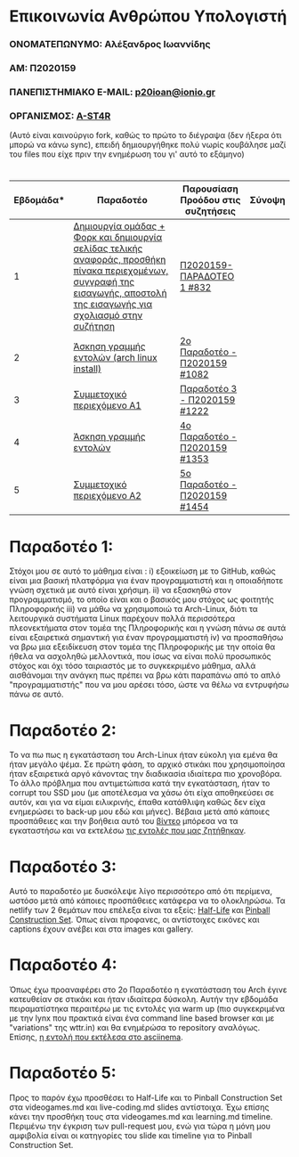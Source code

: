 # Επικοινωνία Ανθρώπου Υπολογιστή
### ΟΝΟΜΑΤΕΠΩΝΥΜΟ: Αλέξανδρος Ιωαννίδης 
### ΑΜ: Π2020159
### ΠΑΝΕΠΙΣΤΗΜΙΑΚΟ E-MAIL: p20ioan@ionio.gr
### ΟΡΓΑΝΙΣΜΟΣ: [A-ST4R](https://github.com/A-ST4R)
(Αυτό είναι καινούργιο fork, καθώς το πρώτο το διέγραψα (δεν ήξερα ότι μπορώ να κάνω sync), επειδή δημιουργήθηκε πολύ νωρίς κουβάλησε μαζί του files που είχε πριν την ενημέρωση του γι' αυτό το εξάμηνο)
#
| Εβδομάδα* | Παραδοτέο | Παρουσίαση Προόδου στις συζητήσεις | Σύνοψη |
| --- | --- | --- | --- |
| 1 | [Δημιουργία ομάδας + Φορκ και δημιουργία σελίδας τελικής αναφοράς, προσθήκη πίνακα περιεχομένων, συγγραφή της εισαγωγής, αποστολή της εισαγωγής για σχολιασμό στην συζήτηση](https://github.com/AlexIoanP2020159/hci/blob/2020159/projects/2020159/README.md#%CF%80%CE%B1%CF%81%CE%B1%CE%B4%CE%BF%CF%84%CE%AD%CE%BF-1) | [Π2020159-ΠΑΡΑΔΟΤΕΟ 1 #832](https://github.com/courses-ionio/help/discussions/832) | |
| 2 | [Άσκηση γραμμής εντολών (arch linux install)](https://github.com/AlexIoanP2020159/hci/blob/2020159/projects/2020159/README.md#%CF%80%CE%B1%CF%81%CE%B1%CE%B4%CE%BF%CF%84%CE%AD%CE%BF-2) | [2ο Παραδοτέο - Π2020159 #1082](https://github.com/courses-ionio/help/discussions/1082) | |
| 3 | [Συμμετοχικό περιεχόμενο A1](https://github.com/AlexIoanP2020159/hci/blob/2020159/projects/2020159/README.md#%CF%80%CE%B1%CF%81%CE%B1%CE%B4%CE%BF%CF%84%CE%AD%CE%BF-3) | [Παραδοτέο 3 - Π2020159 #1222](https://github.com/courses-ionio/help/discussions/1222) | |
| 4 | [Άσκηση γραμμής εντολών](https://github.com/AlexIoanP2020159/hci/blob/2020159/projects/2020159/README.md#%CF%80%CE%B1%CF%81%CE%B1%CE%B4%CE%BF%CF%84%CE%AD%CE%BF-4) | [4ο Παραδοτέο - Π2020159 #1353](https://github.com/courses-ionio/help/discussions/1353) | |
| 5 | [Συμμετοχικό περιεχόμενο A2](https://github.com/AlexIoanP2020159/hci/tree/2020159/projects/2020159#%CF%80%CE%B1%CF%81%CE%B1%CE%B4%CE%BF%CF%84%CE%AD%CE%BF-5) | [5ο Παραδοτέο - Π2020159 #1454](https://github.com/courses-ionio/help/discussions/1454) | |
# Παραδοτέο 1: 
Στόχοι μου σε αυτό το μάθημα είναι : i) εξοικείωση με το GitHub, καθώς είναι μια βασική πλατφόρμα για έναν προγραμματιστή και η οποιαδήποτε γνώση σχετικά με αυτό είναι χρήσιμη. ii) να εξασκηθώ στον προγραμματισμό, το οποίο είναι και ο βασικός μου στόχος ως φοιτητής Πληροφορικής iii) να μάθω να χρησιμοποιώ τα Arch-Linux, διότι τα λειτουργικά συστήματα Linux παρέχουν πολλά περισσότερα πλεονεκτήματα στον τομέα της Πληροφορικής και η γνώση πάνω σε αυτά είναι εξαιρετικά σημαντική για έναν προγραμματιστή iv) να προσπαθήσω να βρω μια εξειδίκευση στον τομέα της Πληροφορικής με την οποία θα ήθελα να ασχοληθώ μελλοντικά, που ίσως να είναι πολύ προσωπικός στόχος και όχι τόσο ταιριαστός με το συγκεκριμένο μάθημα, αλλά αισθάνομαι την ανάγκη πως πρέπει να βρω κάτι παραπάνω από το απλό "προγραμματιστής" που να μου αρέσει τόσο, ώστε να θέλω να εντρυφήσω πάνω σε αυτό.
# Παραδοτέο 2: 
Το να πω πως η εγκατάσταση του Arch-Linux ήταν εύκολη για εμένα θα ήταν μεγάλο ψέμα. Σε πρώτη φάση, το αρχικό στικάκι που χρησιμοποίησα ήταν εξαιρετικά αργό κάνοντας την διαδικασία ιδιαίτερα πιο χρονοβόρα. Το άλλο πρόβλημα που αντιμετώπισα κατά την εγκατάσταση, ήταν το corrupt του SSD μου (με αποτέλεσμα να χάσω ότι είχα αποθηκεύσει σε αυτόν, και για να είμαι ειλικρινής, έπαθα κατάθλιψη καθώς δεν είχα ενημερώσει το back-up μου εδώ και μήνες). Βέβαια μετά από κάποιες προσπάθειες και την βοήθεια αυτό του [βίντεο](https://youtu.be/yaThYGr37DI) μπόρεσα να τα εγκαταστήσω και να  εκτελέσω [τις εντολές που μας ζητήθηκαν](https://asciinema.org/a/eHkJOak4gn9YgGcNZBupragfq).
# Παραδοτέο 3:
Αυτό το παραδοτέο με δυσκόλεψε λίγο περισσότερο από ότι περίμενα, ωστόσο μετά από κάποιες προσπάθειες κατάφερα να το ολοκληρώσω. Τα netlify των 2 θεμάτων που επέλεξα είναι τα εξείς: [Half-Life](https://melodic-malasada-eef077.netlify.app/gallery/halflife-ingame/) και [Pinball Construction Set](https://melodic-malasada-eef077.netlify.app/gallery/pinball-construction-set/). Όπως είναι προφανες, οι αντίστοιχες εικόνες και captions έχουν ανέβει και στα images και gallery.
# Παραδοτέο 4:
Όπως έχω προαναφέρει στο 2ο Παραδοτέο η εγκατάσταση του Arch έγινε κατευθείαν σε στικάκι και ήταν ιδιαίτερα δύσκολη. Αυτήν την εβδομάδα πειραματίστηκα περαιτέρω με τις εντολές για warm up (πιο συγκεκριμένα με την lynx που πρακτικά είναι ένα command line based browser και με "variations" της wttr.in)   και θα ενημέρώσα το repository αναλόγως. Επίσης, [η εντολή που εκτέλεσα στο asciinema](https://asciinema.org/a/Vese9YbNO2yQpviMNNvht6Iw4).
# Παραδοτέο 5:
Προς το παρόν έχω προσθέσει το Half-Life και το Pinball Construction Set στα videogames.md και live-coding.md slides αντίστοιχα. Έχω επίσης κάνει την προσθήκη τους στα videogames.md και learning.md timeline. Περιμένω την έγκριση των pull-request μου, ενώ για τώρα η μόνη μου αμφιβολία είναι οι κατηγορίες του slide και timeline για το Pinball Construction Set.
